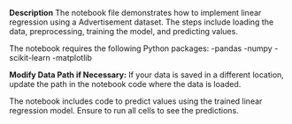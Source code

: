 **Description**
The notebook file demonstrates how to implement linear regression using a Advertisement dataset. 
The steps include loading the data, preprocessing, training the model, and predicting values.

The notebook requires the following Python packages:
  -pandas
  -numpy
  -scikit-learn
  -matplotlib

**Modify Data Path if Necessary:**
  If your data is saved in a different location, update the path in the notebook code where the data is loaded.

The notebook includes code to predict values using the trained linear regression model. 
Ensure to run all cells to see the predictions.
